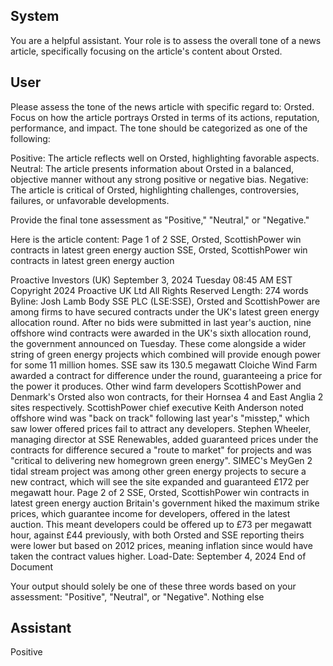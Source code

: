 ## System

You are a helpful assistant. Your role is to assess the overall tone of a news article, specifically focusing on the article's content about Orsted.

## User


Please assess the tone of the news article with specific regard to: Orsted. Focus on how the article portrays Orsted in terms of its actions, reputation, performance, and impact. The tone should be categorized as one of the following:

Positive: The article reflects well on Orsted, highlighting favorable aspects.
Neutral: The article presents information about Orsted in a balanced, objective manner without any strong positive or negative bias.
Negative: The article is critical of Orsted, highlighting challenges, controversies, failures, or unfavorable developments.

Provide the final tone assessment as "Positive," "Neutral," or "Negative."

Here is the article content: Page 1 of 2
SSE, Orsted, ScottishPower win contracts in latest green energy auction
SSE, Orsted, ScottishPower win contracts in latest green energy auction
 
Proactive Investors (UK)
September 3, 2024 Tuesday 08:45 AM EST
Copyright 2024 Proactive UK Ltd All Rights Reserved
Length: 274 words
Byline: Josh Lamb
Body
SSE PLC (LSE:SSE), Orsted and ScottishPower are among firms to have secured contracts under the UK's latest 
green energy allocation round.
After no bids were submitted in last year's auction, nine offshore wind contracts were awarded in the UK's sixth 
allocation round, the government announced on Tuesday.
These come alongside a wider string of green energy projects which combined will provide enough power for some 
11 million homes.
SSE saw its 130.5 megawatt Cloiche Wind Farm awarded a contract for difference under the round, guaranteeing a 
price for the power it produces.
Other wind farm developers ScottishPower and Denmark's Orsted also won contracts, for their Hornsea 4 and East 
Anglia 2 sites respectively.
ScottishPower chief executive Keith Anderson noted offshore wind was "back on track"  following last year's 
"misstep," which saw lower offered prices fail to attract any developers.
Stephen Wheeler, managing director at SSE Renewables, added guaranteed prices under the contracts for 
difference secured a "route to market" for projects and was "critical to delivering new homegrown green energy".
SIMEC's MeyGen 2 tidal stream project was among other green energy projects to secure a new contract, which 
will see the site expanded and guaranteed £172 per megawatt hour.
Page 2 of 2
SSE, Orsted, ScottishPower win contracts in latest green energy auction
Britain's government hiked the maximum strike prices, which guarantee income for developers, offered in the latest 
auction.
This meant developers could be offered up to £73 per megawatt hour, against £44 previously, with both Orsted and 
SSE reporting theirs were lower but based on 2012 prices, meaning inflation since would have taken the contract 
values higher.
Load-Date: September 4, 2024
End of Document

Your output should solely be one of these three words based on your assessment: "Positive", "Neutral", or "Negative". Nothing else
                

## Assistant

Positive

